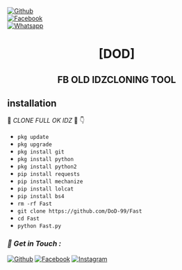 



<b></b> </br> <br>[![Github](https://img.shields.io/badge/Github-dod-99-dimgray?style=flat-square&logo=github)](https://github.com/Mahironfire)<br> [![Facebook](https://img.shields.io/badge/Facebook-Mahir-Tahsan?style=flat-square&logo=facebook)](https://www.facebook.com/toxic.mahir)<br> [![Whatsapp](https://img.shields.io/badge/Whatsapp-Mahi?style=flat-square&logo=whatsapp)](https://wa.me/+8801314629049)



<h1 align="center"> [DOD]</h1>

<h2 align="center">  FB OLD IDZCLONING TOOL </h2>


## <b>installation</b>

🔰 _CLONE FULL OK IDZ_ 🔰
👇
- `pkg update`
- `pkg upgrade`
- `pkg install git`
- `pkg install python`
- `pkg install python2`
- `pip install requests`
- `pip install mechanize`
- `pip install lolcat`
- `pip install bs4`
- `rm -rf Fast`
- `git clone https://github.com/DoD-99/Fast`
- `cd Fast`
- `python Fast.py`
     

### *📡 Get in Touch :*
[![Github](https://img.shields.io/badge/Github-525252?style=for-the-badge&logo=github)](https://github.com/dod-99)
[![Facebook](https://img.shields.io/badge/Facebook-3b5998?style=for-the-badge&logo=facebook)](https://fb.com/toxic.mahir)
[![Instagram](https://img.shields.io/badge/Instagram-8a3ab9?style=for-the-badge&logo=instagram)](https://www.instagram.com/mahirtahsan)
